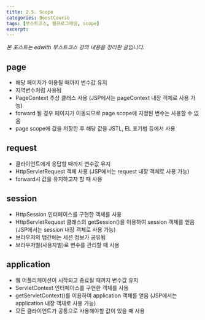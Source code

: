 ```yaml
---
title: 2.5. Scope
categories: BoostCourse
tags: [부스트코스, 웹프로그래밍, scope]
excerpt:
---
```

*본 포스트는 edwith 부스트코스 강의 내용을 정리한 글입니다.*

## page
- 해당 페이지가 이용될 때까지 변수값 유지
- 지역변수처럼 사용됨
- PageContext 추상 클래스 사용 (JSP에서는 pageContext 내장 객체로 사용
  가능)
- forward 될 경우 페이지가 이동되므로 page scope에 지정된 변수는
사용할 수 없음
- page scope에 값을 저장한 후 해당 값을 JSTL, EL 표기법
등에서 사용

## request
- 클라이언트에게 응답할 때까지 변수값 유지
- HttpServletRequest 객체 사용 (JSP에서는 request 내장 객체로 사용
  가능)
- forward시 값을 유지하고자 할 때 사용

## session
- HttpSession 인터페이스를 구현한 객체를 사용
- HttpServletRequest 클래스의 getSession()을 이용하여 session 객체를 얻음
  (JSP에서는 session 내장 객체로 사용 가능)
- 브라우저의 탭간에는 세션 정보가 공유됨
- 브라우저별(사용자별)로 변수를 관리할 때 사용

## application
- 웹 어플리케이션이 시작되고 종료될 때까지 변수값 유지
- ServletContext 인터페이스를 구현한 객체를 사용
- getServletContext()를 이용하여 application 객체를 얻음 (JSP에서는 
  application 내장 객체로 사용 가능)
- 모든 클라이언트가 공통으로 사용해야할 값이 있을 때 사용
